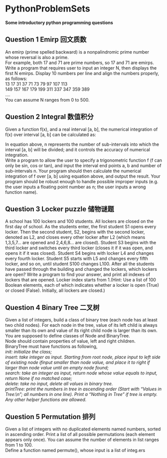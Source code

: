 # PythonProblemSets  
**Some introductory python programming questions**

## Question 1 Emirp 回文质数  
An emirp (prime spelled backward) is a nonpalindromic prime number whose reversal is also a prime.  
For example, both 17 and 71 are prime numbers, so 17 and 71 are emirps. Write a program that requires user to input an integer N, then displays the first N emirps. Display 10 numbers per line and align the numbers properly, as follows:  
     13  17  31  37  71  73  79  97  107 113  
    149 157 167 179 199 311 337 347  359 389  
    ....  
You can assume N ranges from 0 to 500.  
  
  
## Question 2 Integral 数值积分  
Given a function f(x), and a real interval [a, b], the numerical integration of f(x) over interval [a, b] can be calculated as:  
  
In equation above, n represents the number of sub-intervals into which the interval [a, b] will be divided; and it controls the accuracy of numerical integration.  
Write a program to allow the user to specify a trigonometric function f (f can only be sin, cos or tan), and input the interval end points a, b and number of sub-intervals n. Your program should then calculate the numerical integration of f over [a, b] using equation above, and output the result. Your program should be robust enough to handle possible improper inputs (e.g. the user inputs a floating point number as n; the user inputs a wrong function name).  
  
  
## Question 3 Locker puzzle 储物谜题
A school has 100 lockers and 100 students. All lockers are closed on the first day of school. As the students enter, the first student S1 opens every locker. Then the second student, S2, begins with the second locker, denoted as L2, and closes every other locker after L2 (which means 1,3,5,7… are opened and 2,4,6,8… are closed). Student S3 begins with the third locker and switches every third locker (closes it if it was open, and opens it if it was closed). Student S4 begins with locker L4 and changes every fourth locker. Student S5 starts with L5 and changes every fifth locker, and so on, until student S100 changes L100. After all the students have passed through the building and changed the lockers, which lockers are open? Write a program to find your answer, and print all indexes of lockers that are opened. Locker index starts from 1.(Hint: Use a list of 100 Boolean elements, each of which indicates whether a locker is open (True) or closed (False). Initially, all lockers are closed.)  
  
  
## Question 4 Binary Tree 二叉树  
Given a list of integers, build a class of binary tree (each node has at least two child nodes). For each node in the tree, value of its left child is always smaller than its own and value of its right child node is larger than its own.  
You are supposed to define classes of Node and BinaryTree.   
Node should contain properties of value, left and right children.  
BinaryTree must have functions as following,  
*_init_: initialize the class;  
insert: take integer as input. Starting from root node, place input to left side of existing node ifinput smaller than node value, and place it to right if larger than node value until an empty node found;  
search: take an integer as input, return node whose value equals to input, return None if no matched case;  
delete: take no input, delete all values in binary tree.  
printTree: print the numbers in tree in ascending order (Start with “Values in Tree:\n”; all numbers in one line). Print a “Nothing in Tree” if tree is empty.
Any other helper functions are allowed.*  
  
  
## Question 5 Permutation 排列  
Given a list of integers with no duplicated elements named numbers, sorted in ascending order. Print a list of all possible permutations (each element appears only once). You can assume the number of elements in list ranges from 1 to 100.  
Define a function named permute(), whose input is a list of integ.ers  
